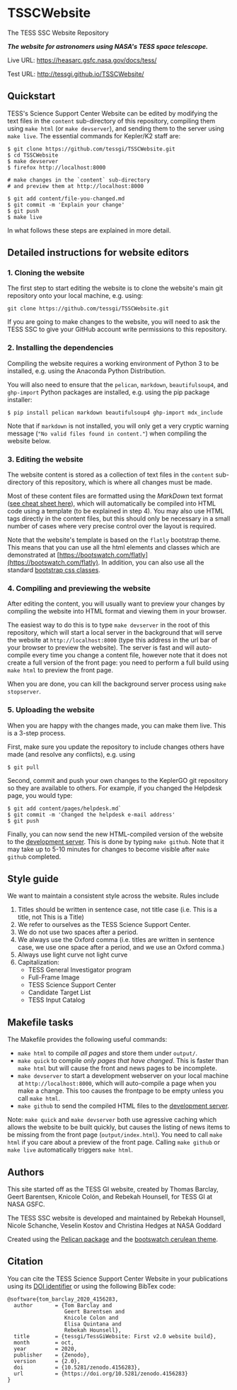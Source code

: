 # TSSCWebsite
The TESS SSC Website Repository

***The website for astronomers using NASA's TESS space telescope.***

Live URL: https://heasarc.gsfc.nasa.gov/docs/tess/

Test URL: http://tessgi.github.io/TSSCWebsite/


## Quickstart

TESS's Science Support Center Website can be edited
by modifying the text files in the `content` sub-directory of this repository,
compiling them using `make html` (or `make devserver`),
and sending them to the server using `make live`.
The essential commands for Kepler/K2 staff are:
```
$ git clone https://github.com/tessgi/TSSCWebsite.git
$ cd TSSCWebsite
$ make devserver
$ firefox http://localhost:8000

# make changes in the `content` sub-directory
# and preview them at http://localhost:8000

$ git add content/file-you-changed.md
$ git commit -m 'Explain your change'
$ git push
$ make live
```
In what follows these steps are explained in more detail.

## Detailed instructions for website editors

### 1. Cloning the website

The first step to start editing the website is to clone the website's main git repository
onto your local machine, e.g. using:
```
git clone https://github.com/tessgi/TSSCWebsite.git
```
If you are going to make changes to the website,
you will need to ask the TESS SSC
to give your GitHub account write permissions to this repository.

### 2. Installing the dependencies

Compiling the website requires a working environment of Python 3
to be installed, e.g. using the Anaconda Python Distribution.

You will also need to ensure that the `pelican`, `markdown`, `beautifulsoup4`,
and `ghp-import` Python packages are installed,
e.g. using the pip package installer:
```
$ pip install pelican markdown beautifulsoup4 ghp-import mdx_include
```

Note that if `markdown` is not installed, you will only get a very cryptic warning message (`"No valid files found in content."`) when compiling the website below.

### 3. Editing the website

The website content is stored as a collection of text files
in the `content` sub-directory of this repository,
which is where all changes must be made.

Most of these content files are formatted using the *MarkDown* text format ([see cheat sheet here](https://github.com/adam-p/markdown-here/wiki/Markdown-Cheatsheet)),
which will automatically be compiled into HTML code using a template (to be explained in step 4).
You may also use HTML tags directly in the content files,
but this should only be necessary in a small number of cases where
very precise control over the layout is required.

Note that the website's template is based on the `flatly` bootstrap theme.
This means that you can use all the html elements and classes
which are demonstrated at [https://bootswatch.com/flatly](https://bootswatch.com/flatly).
In addition, you can also use all the standard [bootstrap css classes](http://getbootstrap.com/css).    

### 4. Compiling and previewing the website

After editing the content, you will usually want to preview your changes
by compiling the website into HTML format and viewing them in your browser.

The easiest way to do this is to type `make devserver` in the root of this
repository, which will start a local server in the background
that will serve the website at `http://localhost:8000`
(type this address in the url bar of your browser to preview the website).
The server is fast and will auto-compile every time you change a content file,
however note that it does not create a full
version of the front page:
you need to perform a full build using `make html` to preview the front page.

When you are done, you can kill the background server process using `make stopserver`.


### 5. Uploading the website

When you are happy with the changes made, you can make them live.
This is a 3-step process.

First, make sure you update the repository to include changes others have made
(and resolve any conflicts), e.g. using
```
$ git pull
```

Second, commit and push your own changes to the KeplerGO git repository
so they are available to others.
For example, if you changed the Helpdesk page, you would type:
```
$ git add content/pages/helpdesk.md`
$ git commit -m 'Changed the helpdesk e-mail address'
$ git push
```

Finally, you can now send the new HTML-compiled version of the website
to the [development server](http://tessgi.github.io/TSSCWebsite/).
This is done by typing `make github`.
Note that it may take up to 5-10 minutes for changes to become visible after
`make github` completed.

## Style guide
We want to maintain a consistent style across the website. Rules include
1. Titles should be written in sentence case, not title case (i.e. This is a title, not This is a Title)
1. We refer to ourselves as the TESS Science Support Center.
1. We do not use two spaces after a period.
1. We always use the Oxford comma (i.e. titles are written in sentence case, we use one space after a period, and we use an Oxford comma.)
1. Always use light curve not light curve
1. Capitalization: 
    * TESS General Investigator program
    * Full-Frame Image
    * TESS Science Support Center
    * Candidate Target List
    * TESS Input Catalog



## Makefile tasks

The Makefile provides the following useful commands:
* `make html` to compile *all pages* and store them under `output/`.
* `make quick` to compile *only pages that have changed*.  This is faster than `make html` but will cause the front and news pages to be incomplete.
* `make devserver` to start a development webserver on your local machine at `http://localhost:8000`, which will auto-compile a page when you make a change. This too causes the frontpage to be empty unless you call `make html`.
* `make github` to send the compiled HTML files to the [development server](http://tessgi.github.io/TSSCWebsite/).

Note: `make quick` and `make devserver` both use agressive caching which allows the website to be built quickly, but causes the listing of news items to be missing from the front page (`output/index.html`).  You need to call `make html` if you care about a preview of the front page. Calling `make github` or `make live` automatically triggers `make html`.


## Authors

This site started off as the TESS GI website, created by Thomas Barclay, Geert Barentsen, Knicole Colón, and Rebekah Hounsell, for TESS GI at NASA GSFC.

The TESS SSC website is developed and maintained by Rebekah Hounsell, Nicole Schanche, Veselin Kostov and Christina Hedges at NASA Goddard

Created using the [Pelican package](getpelican.com) and the
[bootswatch cerulean theme](https://bootswatch.com/cerulean/).


## Citation

You can cite the TESS Science Support Center Website in your publications using its [DOI identifier](https://doi.org/10.5281/zenodo.4156283)
or using the following BibTex code:
```
@software{tom_barclay_2020_4156283,
  author       = {Tom Barclay and
                  Geert Barentsen and
                  Knicole Colon and
                  Elisa Quintana and
                  Rebekah Hounsell},
  title        = {tessgi/TessGiWebsite: First v2.0 website build},
  month        = oct,
  year         = 2020,
  publisher    = {Zenodo},
  version      = {2.0},
  doi          = {10.5281/zenodo.4156283},
  url          = {https://doi.org/10.5281/zenodo.4156283}
}
